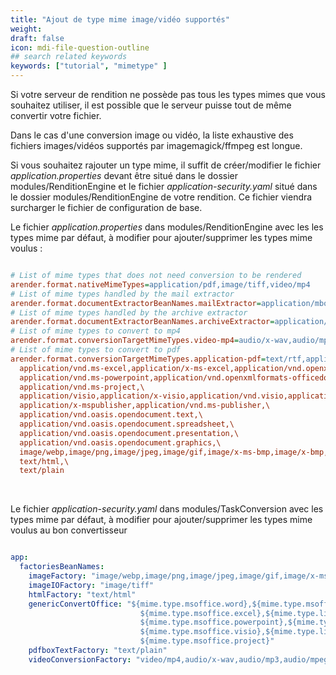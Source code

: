 ```yaml
---
title: "Ajout de type mime image/vidéo supportés"
weight: 
draft: false
icon: mdi-file-question-outline
## search related keywords
keywords: ["tutorial", "mimetype" ]
---
```


Si votre serveur de rendition ne possède pas tous les types mimes que
vous souhaitez utiliser, il est possible que le serveur puisse tout de
même convertir votre fichier.

Dans le cas d'une conversion image ou vidéo, la liste exhaustive des
fichiers images/vidéos supportés par imagemagick/ffmpeg est longue.

Si vous souhaitez rajouter un type mime, il suffit de créer/modifier le
fichier *application.properties* devant être situé dans le dossier 
modules/RenditionEngine et le fichier *application-security.yaml* situé
dans le dossier modules/RenditionEngine de votre rendition.
Ce fichier viendra surcharger le fichier de configuration de base.

Le fichier *application.properties* dans modules/RenditionEngine avec les les types mime par défaut, 
à modifier pour ajouter/supprimer les types mime voulus :


``` cfg

# List of mime types that does not need conversion to be rendered
arender.format.nativeMimeTypes=application/pdf,image/tiff,video/mp4
# List of mime types handled by the mail extractor
arender.format.documentExtractorBeanNames.mailExtractor=application/mbox,message/rfc822,application/vnd.ms-outlook
# List of mime types handled by the archive extractor
arender.format.documentExtractorBeanNames.archiveExtractor=application/zip,application/x-zip,application/x-zip-compressed,application/x-rar-compressed,application/x-rar,application/java-archive
# List of mime types to convert to mp4
arender.format.conversionTargetMimeTypes.video-mp4=audio/x-wav,audio/mp3,audio/mpeg,audio/x-mpeg,video/quicktime,video/3gpp,video/x-flv,video/mpeg,video/x-msvideo,video/x-matroska,video/x-ms-asf,audio/x-aiff,audio/mp4,video/gif,video/mp2p
# List of mime types to convert to pdf
arender.format.conversionTargetMimeTypes.application-pdf=text/rtf,application/msword,application/vnd.openxmlformats-officedocument.wordprocessingml.document,application/vnd.ms-word.document.macroEnabled.12,application/vnd.openxmlformats-officedocument.wordprocessingml.template,application/vnd.ms-word.template.macroEnabled.12,\
  application/vnd.ms-excel,application/x-ms-excel,application/vnd.openxmlformats-officedocument.spreadsheetml.sheet,application/vnd.ms-excel.sheet.macroEnabled.12,application/vnd.openxmlformats-officedocument.spreadsheetml.template,application/vnd.ms-excel.template.macroEnabled.12,\
  application/vnd.ms-powerpoint,application/vnd.openxmlformats-officedocument.presentationml.presentation,application/vnd.ms-powerpoint.presentation.macroEnabled.12,application/vnd.openxmlformats-officedocument.presentationml.template,application/vnd.ms-powerpoint.template.macroEnabled.12,\
  application/vnd.ms-project,\
  application/visio,application/x-visio,application/vnd.visio,application/vnd.ms-visio,application/visio.drawing,application/vsd,application/x-vsd,image/x-vsd,zz-application/zz-winassoc-vsd,\
  application/x-mspublisher,application/vnd.ms-publisher,\
  application/vnd.oasis.opendocument.text,\
  application/vnd.oasis.opendocument.spreadsheet,\
  application/vnd.oasis.opendocument.presentation,\
  application/vnd.oasis.opendocument.graphics,\
  image/webp,image/png,image/jpeg,image/gif,image/x-ms-bmp,image/x-bmp,image/x-portable-bitmap,image/vnd.adobe.photoshop,image/x-eps,application/postscript,application/dicom,application/pcx,application/x-pcx,image/pcx,image/x-pc-paintbrush,image/x-pcx,zz-application/zz-winassoc-pcx,image/jp2,image/heif,image/wmf,\
  text/html,\
  text/plain
```
<br/>


Le fichier *application-security.yaml* dans modules/TaskConversion avec les types mime par défaut,
à modifier pour ajouter/supprimer les types mime voulus au bon convertisseur

``` yaml

app:
  factoriesBeanNames:
    imageFactory: "image/webp,image/png,image/jpeg,image/gif,image/x-ms-bmp,image/x-bmp,image/x-portable-bitmap,image/vnd.adobe.photoshop,image/x-eps,application/postscript,application/dicom,application/pcx,application/x-pcx,image/pcx,image/x-pc-paintbrush,image/x-pcx,zz-application/zz-winassoc-pcx,image/jp2,image/heif,image/wmf"
    imageIOFactory: "image/tiff"
    htmlFactory: "text/html"
    genericConvertOffice: "${mime.type.msoffice.word},${mime.type.msoffice.rtf},${mime.type.libreoffice.text},
                             ${mime.type.msoffice.excel},${mime.type.libreoffice.sheet},
                             ${mime.type.msoffice.powerpoint},${mime.type.libreoffice.presentation},
                             ${mime.type.msoffice.visio},${mime.type.libreoffice.graphics},
                             ${mime.type.msoffice.project}"
    pdfboxTextFactory: "text/plain"
    videoConversionFactory: "video/mp4,audio/x-wav,audio/mp3,audio/mpeg,audio/x-mpeg,video/quicktime,video/3gpp,video/x-flv,video/mpeg,video/x-msvideo,video/x-matroska,video/x-ms-asf,audio/x-aiff,audio/mp4,video/gif,video/mp2p"
```
